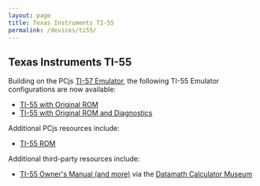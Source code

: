 ```yaml
---
layout: page
title: Texas Instruments TI-55
permalink: /devices/ti55/
---
```


Texas Instruments TI-55
-----------------------

Building on the PCjs [TI-57 Emulator](../ti57/), the following TI-55 Emulator configurations are now available:

- [TI-55 with Original ROM](machine/)
- [TI-55 with Original ROM and Diagnostics](machine/diags/)

Additional PCjs resources include:

- [TI-55 ROM](rom/)

Additional third-party resources include:

- [TI-55 Owner's Manual (and more)](http://www.datamath.org/Sci/MAJESTIC/TI-55.htm) via the [Datamath Calculator Museum](http://www.datamath.org/)
